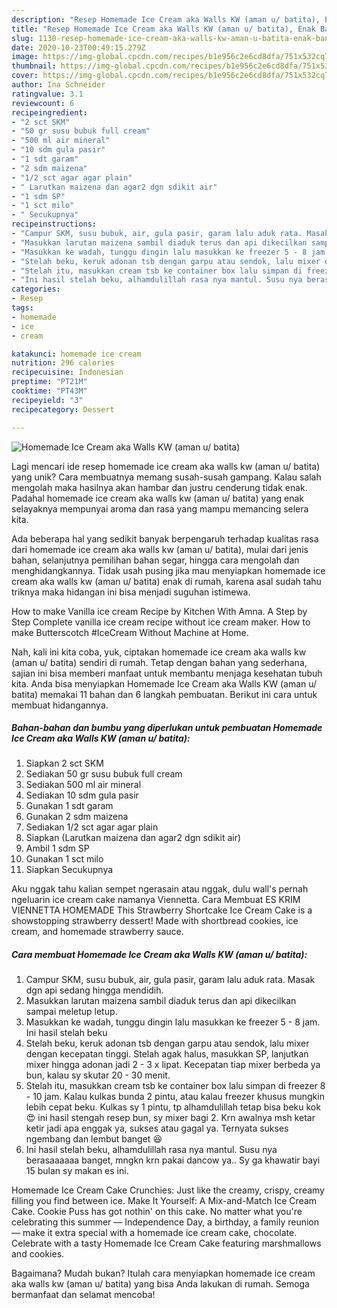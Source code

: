```yaml
---
description: "Resep Homemade Ice Cream aka Walls KW (aman u/ batita), Enak Banget"
title: "Resep Homemade Ice Cream aka Walls KW (aman u/ batita), Enak Banget"
slug: 1130-resep-homemade-ice-cream-aka-walls-kw-aman-u-batita-enak-banget
date: 2020-10-23T00:49:15.279Z
image: https://img-global.cpcdn.com/recipes/b1e956c2e6cd8dfa/751x532cq70/homemade-ice-cream-aka-walls-kw-aman-u-batita-foto-resep-utama.jpg
thumbnail: https://img-global.cpcdn.com/recipes/b1e956c2e6cd8dfa/751x532cq70/homemade-ice-cream-aka-walls-kw-aman-u-batita-foto-resep-utama.jpg
cover: https://img-global.cpcdn.com/recipes/b1e956c2e6cd8dfa/751x532cq70/homemade-ice-cream-aka-walls-kw-aman-u-batita-foto-resep-utama.jpg
author: Ina Schneider
ratingvalue: 3.1
reviewcount: 6
recipeingredient:
- "2 sct SKM"
- "50 gr susu bubuk full cream"
- "500 ml air mineral"
- "10 sdm gula pasir"
- "1 sdt garam"
- "2 sdm maizena"
- "1/2 sct agar agar plain"
- " Larutkan maizena dan agar2 dgn sdikit air"
- "1 sdm SP"
- "1 sct milo"
- " Secukupnya"
recipeinstructions:
- "Campur SKM, susu bubuk, air, gula pasir, garam lalu aduk rata. Masak dgn api sedang hingga mendidih."
- "Masukkan larutan maizena sambil diaduk terus dan api dikecilkan sampai meletup letup."
- "Masukkan ke wadah, tunggu dingin lalu masukkan ke freezer 5 - 8 jam. Ini hasil stelah beku"
- "Stelah beku, keruk adonan tsb dengan garpu atau sendok, lalu mixer dengan kecepatan tinggi. Stelah agak halus, masukkan SP, lanjutkan mixer hingga adonan jadi 2 - 3 x lipat. Kecepatan tiap mixer berbeda ya bun, kalau sy skutar 20 - 30 menit."
- "Stelah itu, masukkan cream tsb ke container box lalu simpan di freezer 8 - 10 jam. Kalau kulkas bunda 2 pintu, atau kalau freezer khusus mungkin lebih cepat beku. Kulkas sy 1 pintu, tp alhamdulillah tetap bisa beku kok 😍 ini hasil stengah resep bun, sy mixer bagi 2. Krn awalnya msh ketar ketir jadi apa enggak ya, sukses atau gagal ya. Ternyata sukses ngembang dan lembut banget 😆"
- "Ini hasil stelah beku, alhamdulillah rasa nya mantul. Susu nya berasaaaaaa banget, mngkn krn pakai dancow ya.. Sy ga khawatir bayi 15 bulan sy makan es ini."
categories:
- Resep
tags:
- homemade
- ice
- cream

katakunci: homemade ice cream 
nutrition: 296 calories
recipecuisine: Indonesian
preptime: "PT21M"
cooktime: "PT43M"
recipeyield: "3"
recipecategory: Dessert

---
```



![Homemade Ice Cream aka Walls KW (aman u/ batita)](https://img-global.cpcdn.com/recipes/b1e956c2e6cd8dfa/751x532cq70/homemade-ice-cream-aka-walls-kw-aman-u-batita-foto-resep-utama.jpg)

Lagi mencari ide resep homemade ice cream aka walls kw (aman u/ batita) yang unik? Cara membuatnya memang susah-susah gampang. Kalau salah mengolah maka hasilnya akan hambar dan justru cenderung tidak enak. Padahal homemade ice cream aka walls kw (aman u/ batita) yang enak selayaknya mempunyai aroma dan rasa yang mampu memancing selera kita.

Ada beberapa hal yang sedikit banyak berpengaruh terhadap kualitas rasa dari homemade ice cream aka walls kw (aman u/ batita), mulai dari jenis bahan, selanjutnya pemilihan bahan segar, hingga cara mengolah dan menghidangkannya. Tidak usah pusing jika mau menyiapkan homemade ice cream aka walls kw (aman u/ batita) enak di rumah, karena asal sudah tahu triknya maka hidangan ini bisa menjadi suguhan istimewa.

How to make Vanilla ice cream Recipe by Kitchen With Amna. A Step by Step Complete vanilla ice cream recipe without ice cream maker. How to make Butterscotch #IceCream Without Machine at Home.


Nah, kali ini kita coba, yuk, ciptakan homemade ice cream aka walls kw (aman u/ batita) sendiri di rumah. Tetap dengan bahan yang sederhana, sajian ini bisa memberi manfaat untuk membantu menjaga kesehatan tubuh kita. Anda bisa menyiapkan Homemade Ice Cream aka Walls KW (aman u/ batita) memakai 11 bahan dan 6 langkah pembuatan. Berikut ini cara untuk membuat hidangannya.

<!--inarticleads1-->

##### Bahan-bahan dan bumbu yang diperlukan untuk pembuatan Homemade Ice Cream aka Walls KW (aman u/ batita):

1. Siapkan 2 sct SKM
1. Sediakan 50 gr susu bubuk full cream
1. Sediakan 500 ml air mineral
1. Sediakan 10 sdm gula pasir
1. Gunakan 1 sdt garam
1. Gunakan 2 sdm maizena
1. Sediakan 1/2 sct agar agar plain
1. Siapkan  (Larutkan maizena dan agar2 dgn sdikit air)
1. Ambil 1 sdm SP
1. Gunakan 1 sct milo
1. Siapkan  Secukupnya


Aku nggak tahu kalian sempet ngerasain atau nggak, dulu wall&#39;s pernah ngeluarin ice cream cake namanya Viennetta. Cara Membuat ES KRIM VIENNETTA HOMEMADE This Strawberry Shortcake Ice Cream Cake is a showstopping strawberry dessert! Made with shortbread cookies, ice cream, and homemade strawberry sauce. 

<!--inarticleads2-->

##### Cara membuat Homemade Ice Cream aka Walls KW (aman u/ batita):

1. Campur SKM, susu bubuk, air, gula pasir, garam lalu aduk rata. Masak dgn api sedang hingga mendidih.
1. Masukkan larutan maizena sambil diaduk terus dan api dikecilkan sampai meletup letup.
1. Masukkan ke wadah, tunggu dingin lalu masukkan ke freezer 5 - 8 jam. Ini hasil stelah beku
1. Stelah beku, keruk adonan tsb dengan garpu atau sendok, lalu mixer dengan kecepatan tinggi. Stelah agak halus, masukkan SP, lanjutkan mixer hingga adonan jadi 2 - 3 x lipat. Kecepatan tiap mixer berbeda ya bun, kalau sy skutar 20 - 30 menit.
1. Stelah itu, masukkan cream tsb ke container box lalu simpan di freezer 8 - 10 jam. Kalau kulkas bunda 2 pintu, atau kalau freezer khusus mungkin lebih cepat beku. Kulkas sy 1 pintu, tp alhamdulillah tetap bisa beku kok 😍 ini hasil stengah resep bun, sy mixer bagi 2. Krn awalnya msh ketar ketir jadi apa enggak ya, sukses atau gagal ya. Ternyata sukses ngembang dan lembut banget 😆
1. Ini hasil stelah beku, alhamdulillah rasa nya mantul. Susu nya berasaaaaaa banget, mngkn krn pakai dancow ya.. Sy ga khawatir bayi 15 bulan sy makan es ini.


Homemade Ice Cream Cake Crunchies: Just like the creamy, crispy, creamy filling you find between ice. Make It Yourself: A Mix-and-Match Ice Cream Cake. Cookie Puss has got nothin&#39; on this cake. No matter what you&#39;re celebrating this summer — Independence Day, a birthday, a family reunion — make it extra special with a homemade ice cream cake, chocolate. Celebrate with a tasty Homemade Ice Cream Cake featuring marshmallows and cookies. 

Bagaimana? Mudah bukan? Itulah cara menyiapkan homemade ice cream aka walls kw (aman u/ batita) yang bisa Anda lakukan di rumah. Semoga bermanfaat dan selamat mencoba!
